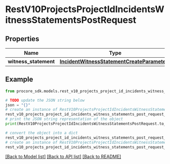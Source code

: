 # RestV10ProjectsProjectIdIncidentsWitnessStatementsPostRequest


## Properties

Name | Type | Description | Notes
------------ | ------------- | ------------- | -------------
**witness_statement** | [**IncidentWitnessStatementCreateParameters**](IncidentWitnessStatementCreateParameters.md) |  | 

## Example

```python
from procore_sdk.models.rest_v10_projects_project_id_incidents_witness_statements_post_request import RestV10ProjectsProjectIdIncidentsWitnessStatementsPostRequest

# TODO update the JSON string below
json = "{}"
# create an instance of RestV10ProjectsProjectIdIncidentsWitnessStatementsPostRequest from a JSON string
rest_v10_projects_project_id_incidents_witness_statements_post_request_instance = RestV10ProjectsProjectIdIncidentsWitnessStatementsPostRequest.from_json(json)
# print the JSON string representation of the object
print(RestV10ProjectsProjectIdIncidentsWitnessStatementsPostRequest.to_json())

# convert the object into a dict
rest_v10_projects_project_id_incidents_witness_statements_post_request_dict = rest_v10_projects_project_id_incidents_witness_statements_post_request_instance.to_dict()
# create an instance of RestV10ProjectsProjectIdIncidentsWitnessStatementsPostRequest from a dict
rest_v10_projects_project_id_incidents_witness_statements_post_request_from_dict = RestV10ProjectsProjectIdIncidentsWitnessStatementsPostRequest.from_dict(rest_v10_projects_project_id_incidents_witness_statements_post_request_dict)
```
[[Back to Model list]](../README.md#documentation-for-models) [[Back to API list]](../README.md#documentation-for-api-endpoints) [[Back to README]](../README.md)


